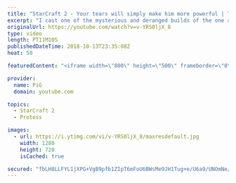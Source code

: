 ```yaml
---
title: "StarCraft 2 - Your tears will simply make him more powerful | The Florencio Files #31"
excerpt: "I cast one of the mysterious and deranged builds of the one and only Florencio, the dude that invented the proxy nexus recall rush -- Watch live at https://www.twitch.tv/x5_pig"
originalUrl: https://youtube.com/watch?v=v-YRS0ljX_8
type: video
length: PT11M10S
publishedDateTime: 2018-10-13T23:35:08Z
heat: 50

featuredContent: "<iframe width=\"800\" height=\"500\" frameborder=\"0\" src=\"https://www.youtube.com/embed/v-YRS0ljX_8\" allow=\"accelerometer; autoplay; encrypted-media; gyroscope; picture-in-picture\" allowfullscreen></iframe>"

provider:
  name: PiG
  domain: youtube.com

topics:
  - StarCraft 2
  - Protoss

images:
  - url: https://i.ytimg.com/vi/v-YRS0ljX_8/maxresdefault.jpg
    width: 1280
    height: 720
    isCached: true

secured: "fbLH8LLFYL1jXPG+VgB9pfb1ZIpT6mFoU6BWsMe9JH1Tug+e/U6a9/UNOmNe/yfjGXVxhEqpAdHCKGj0pRFG8YnI6fn6zo1YmuYY5vfuiNbUL0T+SFjFJs4euLLUadxxA1B8rJ7sBXHeZ21mQ5afk4KD+vVH7hAf28/bvvncYS82v4u1ZBpvPaRaO5vcU5n3sh4bzMFmpM30peVl/qIvgu/ZMlMYYrPLkxliPGk4MV862YrhqNMfKeD5YdA/XlHW1Vh+2QlzYh5K/VR88llVmOQ9t1pTn0wFRxx6oYn4RanKz9zeeVLvqL3Q/YJaez1WcETkBbkV0IM6XWRgrrW4QWh0ejujtQAGF3eqs73rqk5sI1o9pEU7J39Hbd+uUPQVC9oF7YloWECctayJNX9nuRIL1x9tUMzeYK07d84o9So=;8icf4ed/GN4McqSRqiYIwQ=="
---
```


